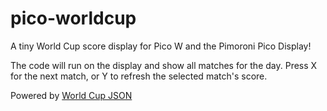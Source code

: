 # pico-worldcup
A tiny World Cup score display for Pico W and the Pimoroni Pico Display!

The code will run on the display and show all matches for the day. Press X for the next match, or Y to refresh the selected match's score.

Powered by [World Cup JSON](https://worldcupjson.net)
